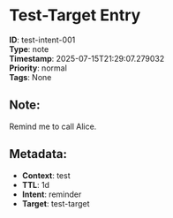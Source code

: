 # Test-Target Entry

**ID**: test-intent-001  
**Type**: note  
**Timestamp**: 2025-07-15T21:29:07.279032  
**Priority**: normal  
**Tags**: None  

## Note:
Remind me to call Alice.

## Metadata:
- **Context**: test
- **TTL**: 1d
- **Intent**: reminder
- **Target**: test-target
